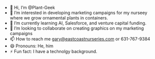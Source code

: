 - 👋 Hi, I’m @Plant-Geek
- 👀 I’m interested in developing marketing campaigns for my nurseey where we grow ornamental plants in containers.
- 🌱 I’m currently learning AI, Salesforce, and venture capital funding.
- 💞️ I’m looking to collaborate on creating graphics on my marketing campaigns
- 📫 How to reach me gary@eastcoastnurseries.com or 631-767-9384
- 😄 Pronouns: He, him
- ⚡ Fun fact: I have a technolgy background.

<!---
Plant-Geek/Plant-Geek is a ✨ special ✨ repository because its `README.md` (this file) appears on your GitHub profile.
You can click the Preview link to take a look at your changes.
--->
